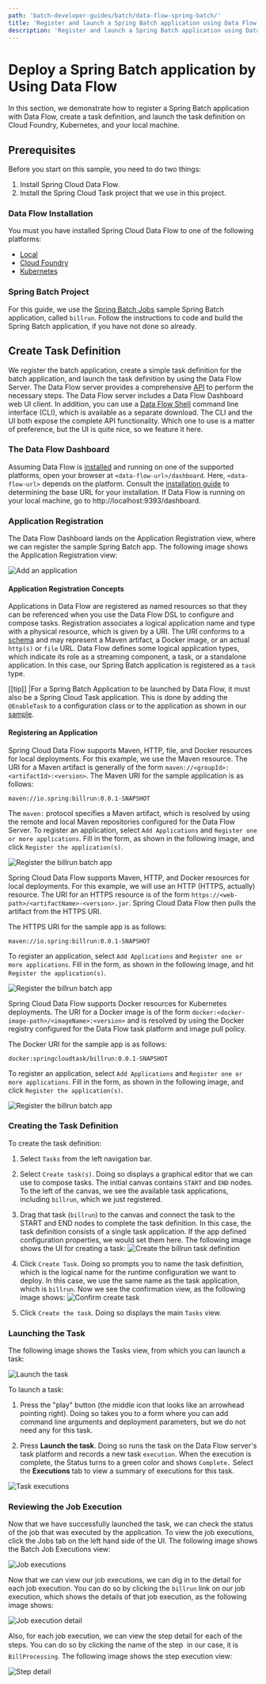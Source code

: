 ```yaml
---
path: 'batch-developer-guides/batch/data-flow-spring-batch/'
title: 'Register and launch a Spring Batch application using Data Flow'
description: 'Register and launch a Spring Batch application using Data Flow'
---
```


# Deploy a Spring Batch application by Using Data Flow

In this section, we demonstrate how to register a Spring Batch application with Data Flow, create a task definition, and launch the task definition on Cloud Foundry, Kubernetes, and your local machine.

## Prerequisites

Before you start on this sample, you need to do two things:

1. Install Spring Cloud Data Flow.
1. Install the Spring Cloud Task project that we use in this project.

### Data Flow Installation

You must you have installed Spring Cloud Data Flow to one of the following platforms:

- [Local](%currentPath%/installation/local/)
- [Cloud Foundry](%currentPath%/installation/cloudfoundry)
- [Kubernetes](%currentPath%/installation/kubernetes/)

### Spring Batch Project

For this guide, we use the [Spring Batch Jobs](%currentPath%/batch-developer-guides/batch/spring-batch) sample Spring Batch application, called `billrun`.
Follow the instructions to code and build the Spring Batch application, if you have not done so already.

## Create Task Definition

We register the batch application, create a simple task definition for the batch application, and launch the task definition by using the Data Flow Server.
The Data Flow server provides a comprehensive [API](https://docs.spring.io/spring-cloud-dataflow/docs/current/reference/htmlsingle/#api-guide) to perform the necessary steps.
The Data Flow server includes a Data Flow Dashboard web UI client. In addition, you can use a [Data Flow Shell](https://docs.spring.io/spring-cloud-dataflow/docs/current/reference/htmlsingle/#shell) command line interface (CLI), which is available as a separate download.
The CLI and the UI both expose the complete API functionality.
Which one to use is a matter of preference, but the UI is quite nice, so we feature it here.

### The Data Flow Dashboard

Assuming Data Flow is [installed](%currentPath%/installation/) and running on one of the supported platforms, open your browser at `<data-flow-url>/dashboard`. Here, `<data-flow-url>` depends on the platform. Consult the [installation guide](%currentPath%/installation) to determining the base URL for your installation. If Data Flow is running on your local machine, go to http://localhost:9393/dashboard.

### Application Registration

The Data Flow Dashboard lands on the Application Registration view, where we can register the sample Spring Batch app. The following image shows the Application Registration view:

![Add an application](images/SCDF-add-applications.png)

#### Application Registration Concepts

Applications in Data Flow are registered as named resources so that they can be referenced when you use the Data Flow DSL to configure and compose tasks.
Registration associates a logical application name and type with a physical resource, which is given by a URI.
The URI conforms to a [schema](https://docs.spring.io/spring-cloud-dataflow/docs/current/reference/htmlsingle/#spring-cloud-dataflow-register-stream-apps) and may represent a Maven artifact, a Docker image, or an actual `http(s)` or `file` URL.
Data Flow defines some logical application types, which indicate its role as a streaming component, a task, or a standalone application.
In this case, our Spring Batch application is registered as a `task` type.

[[tip]]
|For a Spring Batch Application to be launched by Data Flow, it must also be a Spring Cloud Task application. This is done by adding the `@EnableTask` to a configuration class or to the application as shown in our [sample](%currentPath%/batch-developer-guides/batch/spring-batch).

#### Registering an Application

<!--TABS-->

<!--Local-->

Spring Cloud Data Flow supports Maven, HTTP, file, and Docker resources for local deployments. For this example, we use the Maven resource.
The URI for a Maven artifact is generally of the form `maven://<groupId>:<artifactId>:<version>`. The Maven URI for the sample application is as follows:

```
maven://io.spring:billrun:0.0.1-SNAPSHOT
```

The `maven:` protocol specifies a Maven artifact, which is resolved by using the remote and local Maven repositories configured for the Data Flow Server.
To register an application, select `Add Applications` and `Register one or more applications`. Fill in the form, as shown in the following image, and click `Register the application(s)`.

![Register the billrun batch app](images/SCDF-register-batch-app-maven.png)

<!--CloudFoundry-->

Spring Cloud Data Flow supports Maven, HTTP, and Docker resources for local deployments. For this example, we will use an HTTP (HTTPS, actually) resource. The URI for an HTTPS resource is of the form `https://<web-path>/<artifactName>-<version>.jar`. Spring Cloud Data Flow then pulls the artifact from the HTTPS URI.

The HTTPS URI for the sample app is as follows:

```
maven://io.spring:billrun:0.0.1-SNAPSHOT
```

To register an application, select `Add Applications` and `Register one or more applications`. Fill in the form, as shown in the following image, and hit `Register the application(s)`.

![Register the billrun batch app](images/SCDF-register-batch-app-http.png)

<!--Kubernetes-->

Spring Cloud Data Flow supports Docker resources for Kubernetes deployments.
The URI for a Docker image is of the form `docker:<docker-image-path>/<imageName>:<version>` and is resolved by using the Docker registry configured for the Data Flow task platform and image pull policy.

The Docker URI for the sample app is as follows:

```
docker:springcloudtask/billrun:0.0.1-SNAPSHOT
```

To register an application, select `Add Applications` and `Register one or more applications`. Fill in the form, as shown in the following image, and click `Register the application(s)`.

![Register the billrun batch app](images/SCDF-register-batch-app-docker.png)

<!--END_TABS-->

### Creating the Task Definition

To create the task definition:

1. Select `Tasks` from the left navigation bar.

1. Select `Create task(s)`.
   Doing so displays a graphical editor that we can use to compose tasks.
   The initial canvas contains `START` and `END` nodes. To the left of the canvas, we see the available task applications, including `billrun`, which we just registered.

1. Drag that task (`billrun`) to the canvas and connect the task to the START and END nodes to complete the task definition.
   In this case, the task definition consists of a single task application.
   If the app defined configuration properties, we would set them here.
   The following image shows the UI for creating a task:
   ![Create the billrun task definition](images/SCDF-create-batch.png)

1. Click `Create Task`.
   Doing so prompts you to name the task definition, which is the logical name for the runtime configuration we want to deploy.
   In this case, we use the same name as the task application, which is `billrun`.
   Now we see the confirmation view, as the following image shows:
   ![Confirm create task](images/SCDF-confirm-create-batch.png)

1. Click `Create the task`.
   Doing so displays the main `Tasks` view.

### Launching the Task

The following image shows the Tasks view, from which you can launch a task:

![Launch the task](images/SCDF-launch-batch.png)

To launch a task:

1. Press the "play" button (the middle icon that looks like an arrowhead pointing right).
   Doing so takes you to a form where you can add command line arguments and deployment parameters, but we do not need any for this task.

1. Press **Launch the task**.
   Doing so runs the task on the Data Flow server's task platform and records a new task `execution`.
   When the execution is complete, the Status turns to a green color and shows `Complete.`
   Select the **Executions** tab to view a summary of executions for this task.

![Task executions](images/SCDF-batch-executions.png)

### Reviewing the Job Execution

Now that we have successfully launched the task, we can check the status of the job that was executed by the application.
To view the job executions, click the Jobs tab on the left hand side of the UI. The following image shows the Batch Job Executions view:

![Job executions](images/SCDF-batch-jobs-execution.png)

Now that we can view our job executions, we can dig in to the detail for each job execution. You can do so by clicking the `billrun` link on our job execution, which shows the details of that job execution, as the following image shows:

![Job execution detail](images/SCDF-batch-execution-detail.png)

Also, for each job execution, we can view the step detail for each of the steps. You can do so by clicking the name of the step &#151; in our case, it is `BillProcessing`. The following image shows the step execution view:

![Step detail](images/SCDF-step-detail.png)
